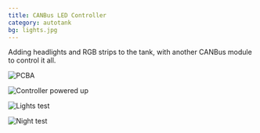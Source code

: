 ```yaml
---
title: CANBus LED Controller
category: autotank
bg: lights.jpg
---
```


Adding headlights and RGB strips to the tank, with another CANBus module to control it all.

![PCBA](pcba.jpg)

![Controller powered up](powered-up.jpg)

![Lights test](lights-test.jpg)

![Night test](night-test.jpg)
